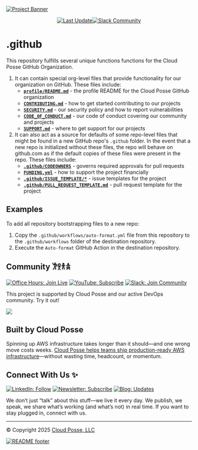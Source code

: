 

<!-- markdownlint-disable -->
<a href="https://cpco.io/commercial-support?utm_source=github&utm_medium=readme&utm_campaign=cloudposse/.github&utm_content=commercial_support"><img src="https://cloudposse.com/api/github/banner/cloudposse/.github" alt="Project Banner"/></a><br/>


<p align="center"><a href="https://github.com/cloudposse/.github/commits/main/"><img src="https://img.shields.io/github/last-commit/cloudposse/.github/main?style=for-the-badge" alt="Last Update"/></a><a href="https://cloudposse.com/slack"><img src="https://slack.cloudposse.com/for-the-badge.svg" alt="Slack Community"/></a>

</p>

  # .github

<!-- markdownlint-restore -->



<!--




  ** DO NOT EDIT THIS FILE
  **
  ** This file was automatically generated by the `cloudposse/build-harness`.
  ** 1) Make all changes to `README.yaml`
  ** 2) Run `make init` (you only need to do this once)
  ** 3) Run`make readme` to rebuild this file.
  **
  ** (We maintain HUNDREDS of open source projects. This is how we maintain our sanity.)
  **





-->

This repository fulfills several unique functions functions for the Cloud Posse GitHub Organization.

1. It can contain special org-level files that provide functionality for our organization on GitHub. These files include:
    - **[`profile/README.md`](profile/README.md)** - the profile README for the Cloud Posse GitHub organization
    - **[`CONTRIBUTING.md`](CONTRIBUTING.md)** - how to get started contributing to our projects
    - **[`SECURITY.md`](SECURITY.md)** - our security policy and how to report vulnerabilities
    - **[`CODE_OF_CONDUCT.md`](CODE_OF_CONDUCT.md)** - our code of conduct covering our community and projects
    - **[`SUPPORT.md`](SUPPORT.md)** - where to get support for our projects
2. It can also act as a source for defaults of some repo-level files that might be found in a new GitHub repo's `.github` folder.
   In the event that a new repo is initialized without these files, the repo will behave on github.com as if the default copies of these files were present in the repo.
   These files include:
    - **[`.github/CODEOWNERS`](.github/CODEOWNERS)** - governs required approvals for pull requests
    - **[`FUNDING.yml`](FUNDING.yml)** - how to support the project financially
    - **[`.github/ISSUE_TEMPLATE/*`](.github/ISSUE_TEMPLATE/)** - issue templates for the project
    - **[`.github/PULL_REQUEST_TEMPLATE.md`](.github/PULL_REQUEST_TEMPLATE.md)** - pull request template for the project









## Examples

To add all repository bootstrapping files to a new repo:
  1. Copy the `.github/workflows/auto-format.yml` file from this repository to the `.github/workflows` folder of the destination repository.
  2. Execute the `Auto-format` GitHub Action in the destination repository.













## Community 𐦂𖨆𐀪𖠋
<a href="https://cloudposse.com/office-hours"><img src="https://img.shields.io/badge/Office_Hours-Join_Live-7C3AED?style=for-the-badge&logoColor=white" alt="Office Hours: Join Live"></a>
<a href="https://youtube.com/cloudposse"><img src="https://img.shields.io/badge/YouTube-Subscribe-8B5CF6?style=for-the-badge&logo=youtube&logoColor=white" alt="YouTube: Subscribe"></a>
<a href="https://cloudposse.com/slack"><img src="https://img.shields.io/badge/Slack-Join_Community-4A154B?style=for-the-badge&logo=slack&logoColor=white" alt="Slack: Join Community"></a>

This project is supported by Cloud Posse and our active DevOps community. Try it out!

<a href="https://github.com/cloudposse/.github/graphs/contributors">
  <img src="https://contrib.rocks/image?repo=cloudposse/.github&max=24" />
</a>

## Built by Cloud Posse

Spinning up AWS infrastructure takes longer than it should—and one wrong move costs weeks.
[Cloud Posse helps teams ship production-ready AWS infrastructure](https://cloudposse.com)—without wasting time, headcount, or momentum.

## Connect With Us ✨
<a href="https://linkedin.com/in/cloudposse"><img src="https://img.shields.io/badge/LinkedIn-Follow-6D28D9?style=for-the-badge&logo=linkedin&logoColor=white" alt="LinkedIn: Follow"></a>
<a href="https://cloudposse.com/newsletter"><img src="https://img.shields.io/badge/Newsletter-Subscribe-5B21B6?style=for-the-badge&logoColor=white" alt="Newsletter: Subscribe"></a>
<a href="https://cloudposse.com/blog"><img src="https://img.shields.io/badge/Blog-Updates-4C1D95?style=for-the-badge&logoColor=white" alt="Blog: Updates"></a>

We don’t just “talk” about this stuff—we live it every day. We publish, we speak, we share what’s working (and what’s not) in real time. If you want to stay plugged in, connect with us.

---
© Copyright 2025 [Cloud Posse, LLC](https://cpco.io/copyright)

<a href="https://cloudposse.com/readme/footer/link?utm_source=github&utm_medium=readme&utm_campaign=cloudposse/.github&utm_content=readme_footer_link"><img alt="README footer" src="https://cloudposse.com/readme/footer/img"/></a>

<img alt="Beacon" width="0" src="https://ga-beacon.cloudposse.com/UA-76589703-4/cloudposse/.github?pixel&cs=github&cm=readme&an=.github"/>
